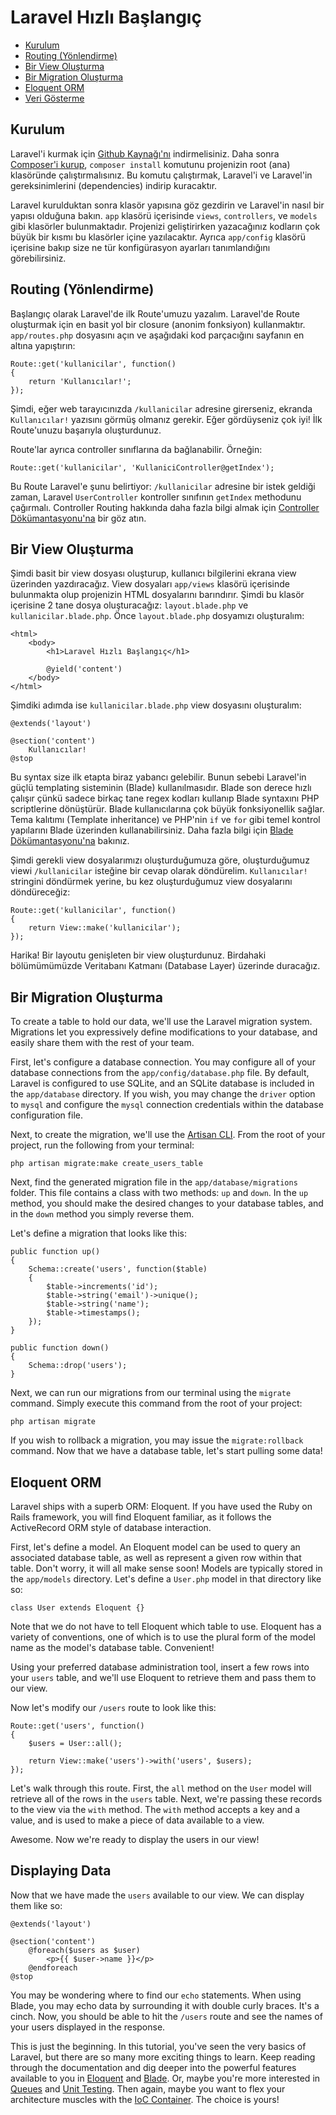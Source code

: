 # Laravel Hızlı Başlangıç

- [Kurulum](#kurulum)
- [Routing (Yönlendirme)](#routing)
- [Bir View Oluşturma](#bir-view-olusturma)
- [Bir Migration Oluşturma](#bir-migration-olusturma)
- [Eloquent ORM](#eloquent-orm)
- [Veri Gösterme](#veri-gosterme)

<a name="kurulum"></a>
## Kurulum

Laravel'i kurmak için [Github Kaynağı'nı](https://github.com/laravel/laravel/archive/master.zip) indirmelisiniz. Daha sonra [Composer'i kurup](http://getcomposer.org), `composer install` komutunu projenizin root (ana) klasöründe çalıştırmalısınız. Bu komutu çalıştırmak, Laravel'i ve Laravel'in gereksinimlerini (dependencies) indirip kuracaktır.

Laravel kurulduktan sonra klasör yapısına göz gezdirin ve Laravel'in nasıl bir yapısı olduğuna bakın. `app` klasörü içerisinde `views`, `controllers`, ve `models` gibi klasörler bulunmaktadır. Projenizi geliştirirken yazacağınız kodların çok büyük bir kısmı bu klasörler içine yazılacaktır. Ayrıca `app/config` klasörü içerisine bakıp size ne tür konfigürasyon ayarları tanımlandığını görebilirsiniz.

<a name="routing"></a>
## Routing (Yönlendirme)

Başlangıç olarak Laravel'de ilk Route'umuzu yazalım. Laravel'de Route oluşturmak için en basit yol bir closure (anonim fonksiyon) kullanmaktır. `app/routes.php` dosyasını açın ve aşağıdaki kod parçacığını sayfanın en altına yapıştırın:

	Route::get('kullanicilar', function()
	{
		return 'Kullanıcılar!';
	});

Şimdi, eğer web tarayıcınızda `/kullanicilar` adresine girerseniz, ekranda `Kullanıcılar!` yazısını görmüş olmanız gerekir. Eğer gördüyseniz çok iyi! İlk Route'unuzu başarıyla oluşturdunuz.

Route'lar ayrıca controller sınıflarına da bağlanabilir. Örneğin:

	Route::get('kullanicilar', 'KullaniciController@getIndex');

Bu Route Laravel'e şunu belirtiyor: `/kullanicilar` adresine bir istek geldiği zaman, Laravel `UserController` kontroller sınıfının `getIndex` methodunu çağırmalı. Controller Routing hakkında daha fazla bilgi almak için [Controller Dökümantasyonu'na](/docs/controllers) bir göz atın.

<a name="bir-view-olusturma"></a>
## Bir View Oluşturma

Şimdi basit bir view dosyası oluşturup, kullanıcı bilgilerini ekrana view üzerinden yazdıracağız. View dosyaları `app/views` klasörü içerisinde bulunmakta olup projenizin HTML dosyalarını barındırır. Şimdi bu klasör içerisine 2 tane dosya oluşturacağız: `layout.blade.php` ve `kullanicilar.blade.php`. Önce `layout.blade.php` dosyamızı oluşturalım:

	<html>
		<body>
			<h1>Laravel Hızlı Başlangıç</h1>

			@yield('content')
		</body>
	</html>

Şimdiki adımda ise `kullanicilar.blade.php` view dosyasını oluşturalım:

	@extends('layout')

	@section('content')
		Kullanıcılar!
	@stop

Bu syntax size ilk etapta biraz yabancı gelebilir. 
Bunun sebebi Laravel'in güçlü templating sisteminin (Blade) kullanılmasıdır. Blade son derece hızlı çalışır çünkü sadece birkaç tane regex kodları kullanıp Blade syntaxını PHP scriptlerine dönüştürür. Blade kullanıcılarına çok büyük fonksiyonellik sağlar. Tema kalıtımı (Template inheritance) ve PHP'nin `if` ve `for` gibi temel kontrol yapılarını Blade üzerinden kullanabilirsiniz. Daha fazla bilgi için [Blade Dökümantasyonu'na](/docs/templates) bakınız.

Şimdi gerekli view dosyalarımızı oluşturduğumuza göre, oluşturduğumuz viewi `/kullanicilar` isteğine bir cevap olarak döndürelim. `Kullanıcılar!` stringini döndürmek yerine, bu kez oluşturduğumuz view dosyalarını döndüreceğiz:

	Route::get('kullanicilar', function()
	{
		return View::make('kullanicilar');
	});

Harika! Bir layoutu genişleten bir view oluşturdunuz. Birdahaki bölümümümüzde Veritabanı Katmanı (Database Layer) üzerinde duracağız.

<a name="bir-migration-olusturma"></a>
## Bir Migration Oluşturma

To create a table to hold our data, we'll use the Laravel migration system. Migrations let you expressively define modifications to your database, and easily share them with the rest of your team.

First, let's configure a database connection. You may configure all of your database connections from the `app/config/database.php` file. By default, Laravel is configured to use SQLite, and an SQLite database is included in the `app/database` directory. If you wish, you may change the `driver` option to `mysql` and configure the `mysql` connection credentials within the database configuration file.

Next, to create the migration, we'll use the [Artisan CLI](/docs/artisan). From the root of your project, run the following from your terminal:

	php artisan migrate:make create_users_table

Next, find the generated migration file in the `app/database/migrations` folder. This file contains a class with two methods: `up` and `down`. In the `up` method, you should make the desired changes to your database tables, and in the `down` method you simply reverse them.

Let's define a migration that looks like this:

	public function up()
	{
		Schema::create('users', function($table)
		{
			$table->increments('id');
			$table->string('email')->unique();
			$table->string('name');
			$table->timestamps();
		});
	}

	public function down()
	{
		Schema::drop('users');
	}

Next, we can run our migrations from our terminal using the `migrate` command. Simply execute this command from the root of your project:

	php artisan migrate

If you wish to rollback a migration, you may issue the `migrate:rollback` command. Now that we have a database table, let's start pulling some data!

<a name="eloquent-orm"></a>
## Eloquent ORM

Laravel ships with a superb ORM: Eloquent. If you have used the Ruby on Rails framework, you will find Eloquent familiar, as it follows the ActiveRecord ORM style of database interaction.

First, let's define a model. An Eloquent model can be used to query an associated database table, as well as represent a given row within that table. Don't worry, it will all make sense soon! Models are typically stored in the `app/models` directory. Let's define a `User.php` model in that directory like so:

	class User extends Eloquent {}

Note that we do not have to tell Eloquent which table to use. Eloquent has a variety of conventions, one of which is to use the plural form of the model name as the model's database table. Convenient!

Using your preferred database administration tool, insert a few rows into your `users` table, and we'll use Eloquent to retrieve them and pass them to our view.

Now let's modify our `/users` route to look like this:

	Route::get('users', function()
	{
		$users = User::all();

		return View::make('users')->with('users', $users);
	});

Let's walk through this route. First, the `all` method on the `User` model will retrieve all of the rows in the `users` table. Next, we're passing these records to the view via the `with` method. The `with` method accepts a key and a value, and is used to make a piece of data available to a view.

Awesome. Now we're ready to display the users in our view!

<a name="displaying-data"></a>
## Displaying Data

Now that we have made the `users` available to our view. We can display them like so:

	@extends('layout')

	@section('content')
		@foreach($users as $user)
			<p>{{ $user->name }}</p>
		@endforeach
	@stop

You may be wondering where to find our `echo` statements. When using Blade, you may echo data by surrounding it with double curly braces. It's a cinch. Now, you should be able to hit the `/users` route and see the names of your users displayed in the response.

This is just the beginning. In this tutorial, you've seen the very basics of Laravel, but there are so many more exciting things to learn. Keep reading through the documentation and dig deeper into the powerful features available to you in [Eloquent](/docs/eloquent) and [Blade](/docs/templates). Or, maybe you're more interested in [Queues](/docs/queues) and [Unit Testing](/docs/testing). Then again, maybe you want to flex your architecture muscles with the [IoC Container](/docs/ioc). The choice is yours!
